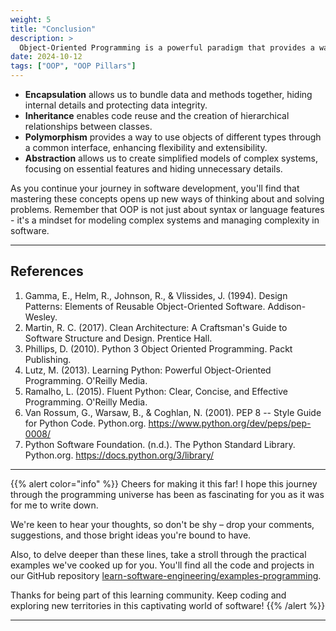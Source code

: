 ```yaml
---
weight: 5
title: "Conclusion"
description: >
  Object-Oriented Programming is a powerful paradigm that provides a way to structure code that closely mirrors real-world entities and their interactions. The four fundamental concepts we've explored (encapsulation, inheritance, polymorphism, and abstraction) work together to create flexible, maintainable, and reusable code.
date: 2024-10-12
tags: ["OOP", "OOP Pillars"]
---
```


- **Encapsulation** allows us to bundle data and methods together, hiding internal details and protecting data integrity.
- **Inheritance** enables code reuse and the creation of hierarchical relationships between classes.
- **Polymorphism** provides a way to use objects of different types through a common interface, enhancing flexibility and extensibility.
- **Abstraction** allows us to create simplified models of complex systems, focusing on essential features and hiding unnecessary details.

As you continue your journey in software development, you'll find that mastering these concepts opens up new ways of thinking about and solving problems. Remember that OOP is not just about syntax or language features - it's a mindset for modeling complex systems and managing complexity in software.

---

## References

1. Gamma, E., Helm, R., Johnson, R., & Vlissides, J. (1994). Design Patterns: Elements of Reusable Object-Oriented Software. Addison-Wesley.
2. Martin, R. C. (2017). Clean Architecture: A Craftsman's Guide to Software Structure and Design. Prentice Hall.
3. Phillips, D. (2010). Python 3 Object Oriented Programming. Packt Publishing.
4. Lutz, M. (2013). Learning Python: Powerful Object-Oriented Programming. O'Reilly Media.
5. Ramalho, L. (2015). Fluent Python: Clear, Concise, and Effective Programming. O'Reilly Media.
6. Van Rossum, G., Warsaw, B., & Coghlan, N. (2001). PEP 8 -- Style Guide for Python Code. Python.org. https://www.python.org/dev/peps/pep-0008/
7. Python Software Foundation. (n.d.). The Python Standard Library. Python.org. https://docs.python.org/3/library/

---

{{% alert color="info" %}}
Cheers for making it this far! I hope this journey through the programming universe has been as fascinating for you as it was for me to write down.

We're keen to hear your thoughts, so don't be shy – drop your comments, suggestions, and those bright ideas you're bound to have.

Also, to delve deeper than these lines, take a stroll through the practical examples we've cooked up for you. You'll find all the code and projects in our GitHub repository [learn-software-engineering/examples-programming](https://github.com/learn-software-engineering/examples-programming).

Thanks for being part of this learning community. Keep coding and exploring new territories in this captivating world of software!
{{% /alert %}}

---
